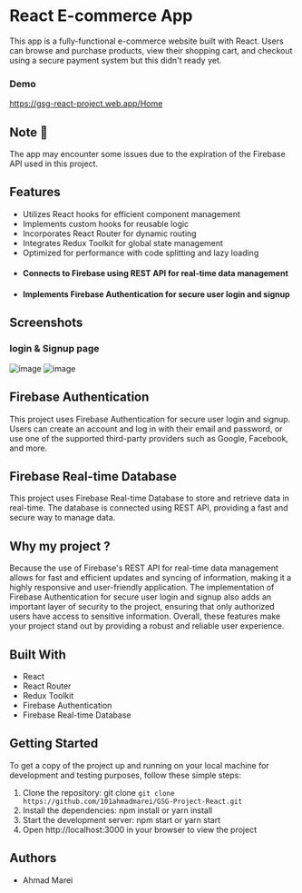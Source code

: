 # React E-commerce App

This app is a fully-functional e-commerce website built with React. Users can browse and purchase products, view their shopping cart, and checkout using a secure payment system but this didn't ready yet.

### Demo
https://gsg-react-project.web.app/Home

## Note 📛
The app may encounter some issues due to the expiration of the Firebase API used in this project. 

## Features

* Utilizes React hooks for efficient component management
* Implements custom hooks for reusable logic
* Incorporates React Router for dynamic routing
* Integrates Redux Toolkit for global state management
* Optimized for performance with code splitting and lazy loading
* #### Connects to Firebase using REST API for real-time data management
* #### Implements Firebase Authentication for secure user login and signup

## Screenshots
### login & Signup page
![image](https://user-images.githubusercontent.com/82359651/213729981-781931e8-cf60-48e7-8dbc-29ac7637a6df.png)
![image](https://user-images.githubusercontent.com/82359651/213730111-8c461e32-a412-4b99-af95-5e91836dc097.png)
<!-- ### sales & wishlist cart
![image](https://user-images.githubusercontent.com/82359651/213730581-a71d7285-2554-437a-aae8-8b72d4051454.png)
![image](https://user-images.githubusercontent.com/82359651/213730977-18839125-1ef3-4647-8fbb-262d570803b8.png) -->

## Firebase Authentication
This project uses Firebase Authentication for secure user login and signup. Users can create an account and log in with their email and password, or use one of the supported third-party providers such as Google, Facebook, and more.

## Firebase Real-time Database
This project uses Firebase Real-time Database to store and retrieve data in real-time. The database is connected using REST API, providing a fast and secure way to manage data.

## Why my project ?
Because the use of Firebase's REST API for real-time data management allows for fast and efficient updates and syncing of information, making it a highly responsive and user-friendly application. The implementation of Firebase Authentication for secure user login and signup also adds an important layer of security to the project, ensuring that only authorized users have access to sensitive information. Overall, these features make your project stand out by providing a robust and reliable user experience.

## Built With
* React
* React Router
* Redux Toolkit
* Firebase Authentication
* Firebase Real-time Database
<!-- 
## Installation

1. Clone the repository: `git clone https://github.com/101ahmadmarei/GSG-Project-React.git` -->

## Getting Started
To get a copy of the project up and running on your local machine for development and testing purposes, follow these simple steps:

1. Clone the repository: git clone `git clone https://github.com/101ahmadmarei/GSG-Project-React.git`
2. Install the dependencies: npm install or yarn install
3. Start the development server: npm start or yarn start
4. Open http://localhost:3000 in your browser to view the project

  ## Authors
  * Ahmad Marei
